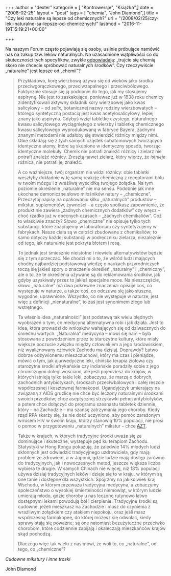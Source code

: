 +++
author = "dexter"
kategorie = [ "Kontrowersje", "Książka",]
date = "2008-02-25"
layout = "post"
tags = [ "chemia", "John Diamond",]
title = "Czy leki naturalne są lepsze od chemicznych?"
url = "/2008/02/25/czy-leki-naturalne-sa-lepsze-od-chemicznych/"
lastmod = "2016-11-19T15:19:21+00:00"

+++

Na naszym Forum często pojawiają się osoby, usilnie próbujące namówić nas na zakup tzw. leków naturalnych. Na uzasadnione wątpliwości co do skuteczności tych specyfików, zwykle [odpowiadają][1]: &#8222;trujcie się chemią skoro nie chcecie spróbować naturalnych środków&#8221;. Czy rzeczywiście &#8222;naturalne&#8221; jest lepsze od &#8222;chemii&#8221;?

> Przykładowo, korę wierzbową używa się od wieków jako środka przeciwgorączkowego, przeciwzapalnego i przeciwbólowego. Faktycznie stosuje się ją podobnie do tego, jak my stosujemy aspirynę. Nie jest to zaskakujące, ponieważ już w 1838 roku chemicy zidentyfikowali aktywny składnik kory wierzbowej jako kwas salicylowy &#8211; od _salix_, botanicznej nazwy rodziny wierzbowatych &#8211; którego syntetyczną postacią jest kwas acetylosalicylowy, lepiej znany jako aspiryna. Gdybyś wziął tabletkę czystego, naturalnego kwasu salicylowego wyciągniętego z wierzby i tabletkę chemicznego kwasu salicylowego wyprodukowaną w fabryce Bayera, żadnymi znanymi metodami nie udałoby się stwierdzić różnicy między nimi. Obie składają się z tych samych cząstek subatomowych tworzących identyczne atomy, które są skupione w identyczny sposób, tworząc identyczne molekuły. Chemik nie potrafi znaleźć różnicy i zielarz nie potrafi znaleźć różnicy. Zresztą nawet zielarz, który wierzy, że _istnieje_ różnica, nie potrafi jej znaleźć.
> 
> <!--more-->A co ważniejsze, twój organizm nie widzi różnicy: obie tabletki weszłyby dokładnie w tę samą reakcję chemiczną z receptorami bólu w twoim mózgu i z wrażliwą wyściółką twojego żołądka. Na tym poziomie określenie &#8222;naturalne&#8221; nie ma sensu. Podobnie jak inne ukochane demoniczne słowo miłośników natury &#8211; &#8222;chemiczne&#8221;. Przeczytaj napisy na opakowaniu kilku &#8222;naturalnych&#8221; produktów &#8211; mikstur, suplementów, żywności &#8211; a często spotkasz zapewnienie, że produkt nie zawiera &#8222;żadnych chemicznych dodatków&#8221; czy wręcz &#8211; choć rzadko już w obecnych czasach &#8211; &#8222;żadnych chemikaliów&#8221;. Cóż to właściwie znaczy? Słowo &#8222;chemiczne&#8221; nie opisuje tylko tych substancji, które znajdujemy w laboratorium czy syntetyzujemy w fabrykach. Nasze ciała są w całości zbudowane z chemikaliów; to samo dotyczy każdej substancji w podręczniku zielarza, niezależnie od tego, jak naturalnie jest pokryta błotem i rosą.
> 
> To jednak jest śmiesznie nieistotne i niewielu alternatywistów będzie się z tym sprzeczać. Nie chodzi mi o to, że wśród ludzi mających choćby najbardziej podstawową wiedzę o naukach przyrodniczych toczą się jakieś spory o znaczenie określeń &#8222;naturalny&#8221; i &#8222;chemiczny&#8221;, ale o to, że te określenia używane są do reklamowania środków, jak gdyby uzyskiwały przez to jakieś specjalne moce. Na nieszczęście, słowo &#8222;naturalne&#8221; ma dwa pokrewne znaczenia: opisuje coś, co występuje w naturze, a także coś, co odczuwa się jako słuszne, wygodne, uprawnione. Wszystko, co nie występuje w naturze, jest więc z definicji &#8222;nienaturalne&#8221;, to zaś jest synonimem złego lub wstrętnego.
> 
> Ta właśnie idea &#8222;naturalności&#8221; jest podstawą tak wielu błędnych wyobrażeń o tym, co medycyna alternatywna robi i jak działa. Jest to idea, która prowadzi do wniosków wahających się od dziwacznych do śmiechu wartych. &#8222;Naturalna&#8221; medycyna &#8211; mówi się nam &#8211; była stosowana z powodzeniem przez te starożytne kultury, które miały większe poczucie związku między człowiekiem a jego środowiskiem, niż wyalienowany człowiek Zachodu ma dzisiaj. Doprawdy? Łatwo dobrze odżywionemu mieszczuchowi, który ma czas i pieniądze, mówić o tym, jak ajurwedyczne leki, chińska terapia ziołowa czy starożytne środki afrykańskie czy indiańskie poradziły sobie z jego chronicznymi dolegliwościami, ale jeśli pojedziesz do krajów, w których istnieją tylko takie leki, zobaczysz, że marzą o dobrych, zachodnich antybiotykach, środkach przeciwbólowych i całej reszcie współczesnej i kosztownej farmakopei. Ugandyjczyk umierający na związaną z AIDS gruźlicę nie chce być leczony naturalnymi środkami swoich przodków; chce aseptycznej strzykawki pełnej antybiotyków, a potem chce dołączyć do programu szesnastu tabletek dziennie, który &#8211; na Zachodzie &#8211; ma szansę zatrzymania jego choroby. Kiedy rząd RPA skarży się, że nie dość uczyniono, aby pomóc zarażonym wirusem HIV w swoim kraju, którzy stanowią 10% populacji, nie prosi o pomoc w przygotowaniu &#8222;naturalnych&#8221; mikstur &#8211; chce [AZT][2].
> 
> Także w krajach, w których tradycyjne środki uważa się za dominujące i skuteczne, występuje pęd ku terapiom Zachodu. Statystyki w Hong Kongu pokazują, że zaledwie 14% młodych ludzi skłonnych jest odwiedzić tradycyjnego uzdrowiciela, gdy mają problem ze zdrowiem, a w Japonii, gdzie ludzie mają dostęp zarówno do tradycyjnych, jak i nowoczesnych metod, jeszcze większa liczba wybiera te drugie. W samych Chinach nie więcej, niż 18% populacji używa dzisiaj tradycyjnych leków i dzieje się to w kraju, w którym są one tanie i dostępne dla wszystkich. Spójrzmy na jakikolwiek kraj Wschodu, w którym przeważa tradycyjna medycyna, a zobaczymy społeczeństwo o wysokiej śmiertelności niemowląt, w którym ludzie umierają młodo, gdzie choroby u nas leczone rutynowo łatwo dostępnymi lekami powodują ból i cierpienie. Tradycyjne środki są cudowne, jeżeli mieszkasz na Zachodzie i masz do czynienia z wrażliwym żołądkiem czy atakiem niepokoju, oraz jeśli masz współczesną farmakopeę, do której możesz się odwołać, kiedy sprawy stają się poważne; są one natomiast bezużyteczne przeciwko chorobom, które codziennie zabijają i okaleczają mieszkańców krajów skąd pochodzą.
> 
> Dlaczego więc tak wielu z nas mówi, że woli to, co &#8222;naturalne&#8221;, od tego, co &#8222;chemiczne&#8221;?

_Cudowne mikstury i inne troski_
  
John Diamond

 [1]: http://www.atopowe-zapalenie.pl/forum/viewtopic.php?p=52715#52715
 [2]: http://pl.wikipedia.org/wiki/AZT